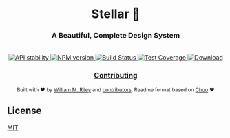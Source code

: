 <h1 align="center">Stellar 🌌</h1>
<h3 align="center">A Beautiful, Complete Design System</h3>

<br />

<div align="center">
  <!-- Stability -->
  <a href="https://nodejs.org/api/documentation.html#documentation_stability_index">
    <img src="https://img.shields.io/badge/stability-experimental-orange.svg?style=flat-square"
      alt="API stability" />
  </a>
  <!-- NPM version -->
  <a href="https://npmjs.org/package/@stellar-design/core">
    <img src="https://img.shields.io/npm/v/@stellar-design/core.svg?style=flat-square"
      alt="NPM version" />
  </a>
  <!-- Build Status -->
  <a href="https://travis-ci.org/splitinfinities/Stellar">
    <img src="https://travis-ci.org/splitinfinities/Stellar.svg?branch=core"
      alt="Build Status" />
  </a>

  <!-- Test Coverage -->
  <a href="https://codecov.io/github/splitinfinities/Stellar">
    <img src="https://codecov.io/gh/splitinfinities/Stellar/branch/core/graph/badge.svg"
      alt="Test Coverage" />
  </a>

  <!-- Downloads -->
  <a href="https://npmjs.org/package/@stellar-design/core">
    <img src="https://img.shields.io/npm/dt/@stellar-design/core.svg?style=flat-square"
      alt="Download" />
  </a>
</div>


<div align="center">
  <h3>
   <!--
    <a href="https://stellar.desi/gn">
      Website
    </a>
    -->
    <!--
    <span> | </span>
      <a href="https://stellar.desi/gn/guide">
        Guide
      </a>
    <span> | </span>
    -->
    <!-- <a href="https://github.com/trainyard/choo-cli"> -->
    <!--   CLI -->
    <!-- </a> -->
    <!-- <span> | </span> -->
    <a href="https://github.com/splitinfinities/Stellar/blob/master/.github/CONTRIBUTING.md">
      Contributing
    </a>
  </h3>
</div>

<div align="center">
  <sub>Built with ❤︎ by
  <a href="https://twitter.com/splitinfinities">William M. Riley</a> and
  <a href="https://github.com/splitinfinities/Stellar/graphs/contributors">contributors</a>.
  Readme format based on <a href="https://github.com/choo/choojs">Choo</a> ❤︎
</div>

## License
[MIT](https://tldrlegal.com/license/mit-license)
